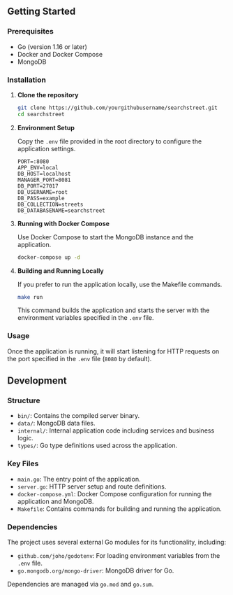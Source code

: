 ## Getting Started

### Prerequisites

- Go (version 1.16 or later)
- Docker and Docker Compose
- MongoDB

### Installation

1. **Clone the repository**

   ```sh
   git clone https://github.com/yourgithubusername/searchstreet.git
   cd searchstreet
   ```

2. **Environment Setup**

   Copy the `.env` file provided in the root directory to configure the application settings.

   ```properties
   PORT=:8080
   APP_ENV=local
   DB_HOST=localhost
   MANAGER_PORT=8081
   DB_PORT=27017
   DB_USERNAME=root
   DB_PASS=example
   DB_COLLECTION=streets
   DB_DATABASENAME=searchstreet
   ```

3. **Running with Docker Compose**

   Use Docker Compose to start the MongoDB instance and the application.

   ```sh
   docker-compose up -d
   ```

4. **Building and Running Locally**

   If you prefer to run the application locally, use the Makefile commands.

   ```sh
   make run
   ```

   This command builds the application and starts the server with the environment variables specified in the `.env` file.

### Usage

Once the application is running, it will start listening for HTTP requests on the port specified in the `.env` file (`8080` by default).

## Development

### Structure

- `bin/`: Contains the compiled server binary.
- `data/`: MongoDB data files.
- `internal/`: Internal application code including services and business logic.
- `types/`: Go type definitions used across the application.

### Key Files

- `main.go`: The entry point of the application.
- `server.go`: HTTP server setup and route definitions.
- `docker-compose.yml`: Docker Compose configuration for running the application and MongoDB.
- `Makefile`: Contains commands for building and running the application.

### Dependencies

The project uses several external Go modules for its functionality, including:

- `github.com/joho/godotenv`: For loading environment variables from the `.env` file.
- `go.mongodb.org/mongo-driver`: MongoDB driver for Go.

Dependencies are managed via `go.mod` and `go.sum`.


